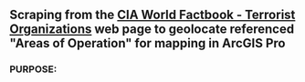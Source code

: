 ## Scraping from the [CIA World Factbook - Terrorist Organizations](https://www.cia.gov/the-world-factbook/references/terrorist-organizations/) web page to geolocate referenced "Areas of Operation" for mapping in ArcGIS Pro
### PURPOSE:
